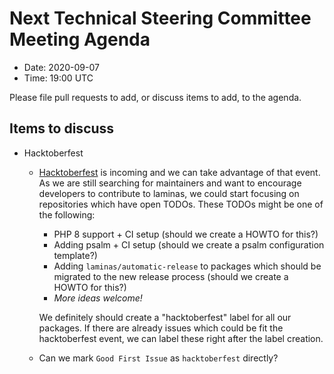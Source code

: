 # Next Technical Steering Committee Meeting Agenda

- Date: 2020-09-07
- Time: 19:00 UTC

Please file pull requests to add, or discuss items to add, to the agenda.

## Items to discuss

- Hacktoberfest
  
  - [Hacktoberfest](](https://hacktoberfest.digitalocean.com/)) is incoming and we can take advantage of that event. As we are still searching for maintainers and want to encourage developers to contribute to laminas, we could start focusing on repositories which have open TODOs. These TODOs might be one of the following:
  
      - PHP 8 support + CI setup (should we create a HOWTO for this?)
      - Adding psalm + CI setup (should we create a psalm configuration template?) 
      - Adding `laminas/automatic-release` to packages which should be migrated to the new release process (should we create a HOWTO for this?)
      - *More ideas welcome!*
  
    We definitely should create a "hacktoberfest" label for all our packages. If there are already issues which could be fit the hacktoberfest event, we can label these right after the label creation.
  
  - Can we mark `Good First Issue` as `hacktoberfest` directly?

